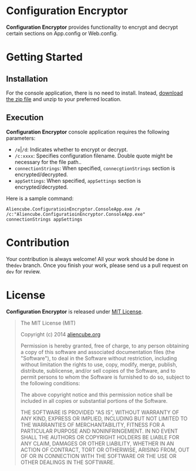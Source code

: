 # Configuration Encryptor #

**Configuration Encryptor** provides functionality to encrypt and decrypt certain sections on App.config or Web.config.


# Getting Started #

## Installation ##

For the console application, there is no need to install. Instead, [download the zip file](http://github.aliencube.org/Configuration-Encryption/downloads/ConfigurationEncryption-1.0.0.0.zip) and unzip to your preferred location.


## Execution ##

**Configuration Encryptor** console application requires the following parameters:

* `/e`|`/d`: Indicates whether to encrypt or decrypt.
* `/c:xxxx`: Specifies configuration filename. Double quote might be necessary for the file path..
* `connectionStrings`: When specified, `connecgtionStrings` section is encrypted/decrypted.
* `appSettings`: When specified, `appSettings` section is encrypted/decrypted.

Here is a sample command:

```
Aliencube.ConfiguratioinEncryptor.ConsoleApp.exe /e /c:"Aliencube.ConfiguratioinEncryptor.ConsoleApp.exe" connectionStrings appSettings
```


# Contribution #

Your contribution is always welcome! All your work should be done in the`dev` branch. Once you finish your work, please send us a pull request on `dev` for review.


# License #

**Configuration Encryptor** is released under [MIT License](http://opensource.org/licenses/MIT).

> The MIT License (MIT)
> 
> Copyright (c) 2014 [aliencube.org](http://aliencube.org)
> 
> Permission is hereby granted, free of charge, to any person obtaining a copy of this software and associated documentation files (the "Software"), to deal in the Software without restriction, including without limitation the rights to use, copy, modify, merge, publish, distribute, sublicense, and/or sell copies of the Software, and to permit persons to whom the Software is
> furnished to do so, subject to the following conditions:
> 
> The above copyright notice and this permission notice shall be included in all copies or substantial portions of the Software.
> 
> THE SOFTWARE IS PROVIDED "AS IS", WITHOUT WARRANTY OF ANY KIND, EXPRESS OR IMPLIED, INCLUDING BUT NOT LIMITED TO THE WARRANTIES OF MERCHANTABILITY, FITNESS FOR A PARTICULAR PURPOSE AND NONINFRINGEMENT. IN NO EVENT SHALL THE AUTHORS OR COPYRIGHT HOLDERS BE LIABLE FOR ANY CLAIM, DAMAGES OR OTHER LIABILITY, WHETHER IN AN ACTION OF CONTRACT, TORT OR OTHERWISE, ARISING FROM, OUT OF OR IN CONNECTION WITH THE SOFTWARE OR THE USE OR OTHER DEALINGS IN THE SOFTWARE.
